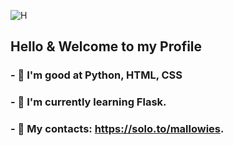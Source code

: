 ![H](https://media.discordapp.net/attachments/931550943575670844/931592411040325682/raw.png)
## Hello & Welcome to my Profile
### - 📜 I'm good at Python, HTML, CSS
### - 🌱 I'm currently learning Flask.
### - 🌸 My contacts: https://solo.to/mallowies.
